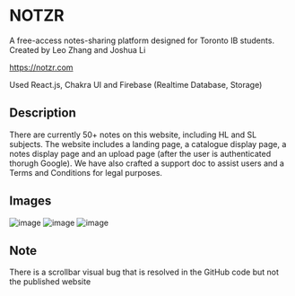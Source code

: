 # NOTZR
A free-access notes-sharing platform designed for Toronto IB students. Created by Leo Zhang and Joshua Li

https://notzr.com

Used React.js, Chakra UI and Firebase (Realtime Database, Storage)

## Description
There are currently 50+ notes on this website, including HL and SL subjects. The website includes a landing page, a catalogue display page, a notes display page
and an upload page (after the user is authenticated thorugh Google). We have also crafted a support doc to assist users and a Terms and Conditions for legal purposes.

## Images
![image](https://user-images.githubusercontent.com/43073270/173997409-63daff85-74ea-4d60-849b-393120283e9c.png)
![image](https://user-images.githubusercontent.com/43073270/173997476-97c15aaa-0f4b-4629-b7c2-c8a9bd7b968a.png)
![image](https://user-images.githubusercontent.com/43073270/173997517-eddefea2-c226-4339-8260-0ac3f19549b2.png)

## Note
There is a scrollbar visual bug that is resolved in the GitHub code but not the published website
